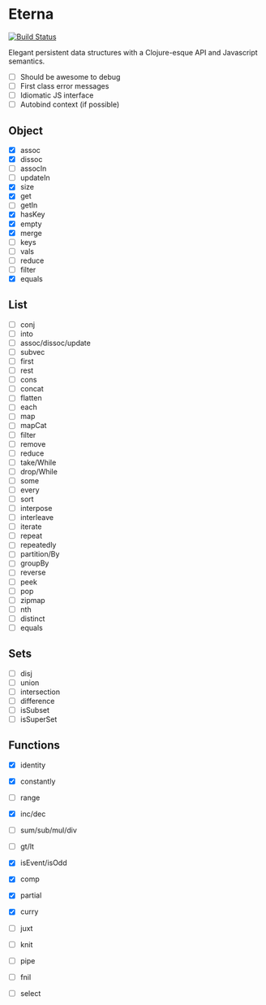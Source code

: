 Eterna
======

[![Build Status](https://travis-ci.org/danprince/aeterna.svg?branch=master)](https://travis-ci.org/danprince/aeterna)

Elegant persistent data structures with a Clojure-esque API and Javascript semantics.

 - [ ] Should be awesome to debug
 - [ ] First class error messages
 - [ ] Idiomatic JS interface
 - [ ] Autobind context (if possible)

## Object
 - [x] assoc
 - [x] dissoc
 - [ ] assocIn
 - [ ] updateIn
 - [x] size
 - [x] get
 - [ ] getIn
 - [x] hasKey
 - [x] empty
 - [x] merge
 - [ ] keys
 - [ ] vals
 - [ ] reduce
 - [ ] filter
 - [x] equals

## List
 - [ ] conj
 - [ ] into
 - [ ] assoc/dissoc/update
 - [ ] subvec
 - [ ] first
 - [ ] rest
 - [ ] cons
 - [ ] concat
 - [ ] flatten
 - [ ] each
 - [ ] map
 - [ ] mapCat
 - [ ] filter
 - [ ] remove
 - [ ] reduce
 - [ ] take/While
 - [ ] drop/While
 - [ ] some
 - [ ] every
 - [ ] sort
 - [ ] interpose
 - [ ] interleave
 - [ ] iterate
 - [ ] repeat
 - [ ] repeatedly
 - [ ] partition/By
 - [ ] groupBy
 - [ ] reverse
 - [ ] peek
 - [ ] pop
 - [ ] zipmap
 - [ ] nth
 - [ ] distinct
 - [ ] equals

## Sets
 - [ ] disj
 - [ ] union
 - [ ] intersection
 - [ ] difference
 - [ ] isSubset
 - [ ] isSuperSet
 
## Functions
 - [x] identity
 - [x] constantly
 - [ ] range
 - [x] inc/dec
 - [ ] sum/sub/mul/div
 - [ ] gt/lt
 - [x] isEvent/isOdd
 - [x] comp
 - [x] partial
 - [x] curry
 - [ ] juxt
 - [ ] knit
 - [ ] pipe
 - [ ] fnil
 - [ ] select

